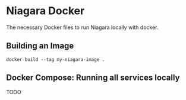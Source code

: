 # Niagara Docker

The necessary Docker files to run Niagara locally with docker.

## Building an Image

```
docker build --tag my-niagara-image .
```

## Docker Compose: Running all services locally

TODO

